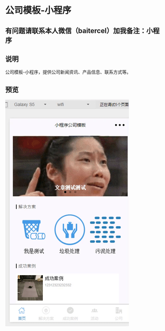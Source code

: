 # 公司模板-小程序 

## 有问题请联系本人微信（baitercel）加我备注：小程序


## 说明
公司模板-小程序，提供公司新闻资讯、产品信息、联系方式等。




## 预览
![小程序公司demo演示](https://github.com/baitercel/wechat-company-demo/blob/master/show.gif)







